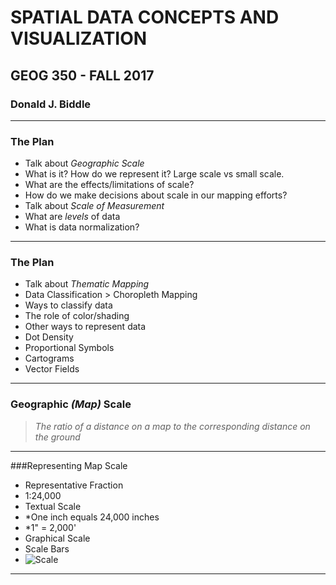 # SPATIAL DATA CONCEPTS AND VISUALIZATION
## GEOG 350 - FALL 2017

### Donald J. Biddle
---
### The Plan
* Talk about *Geographic Scale*
 * What is it? How do we represent it? Large scale vs small scale.
 * What are the effects/limitations of scale?
 * How do we make decisions about scale in our mapping efforts?
* Talk about *Scale of Measurement*
 * What are *levels* of data
 * What is data normalization?
---
### The Plan
* Talk about *Thematic Mapping*
 * Data Classification > Choropleth Mapping
 * Ways to classify data
 * The role of color/shading
* Other ways to represent data
 * Dot Density
 * Proportional Symbols
 * Cartograms
 * Vector Fields
---
### Geographic *(Map)* Scale
 >*The ratio of a distance on a map to the corresponding distance on the ground* 
---
###Representing Map Scale
* Representative Fraction
 * 1:24,000
* Textual Scale
 * *One inch equals 24,000 inches
 * *1" = 2,000'
* Graphical Scale
 * Scale Bars
  * ![Scale](http://faculty.chemeketa.edu/afrank1/topo_maps/scale/scale.jpg)
---
